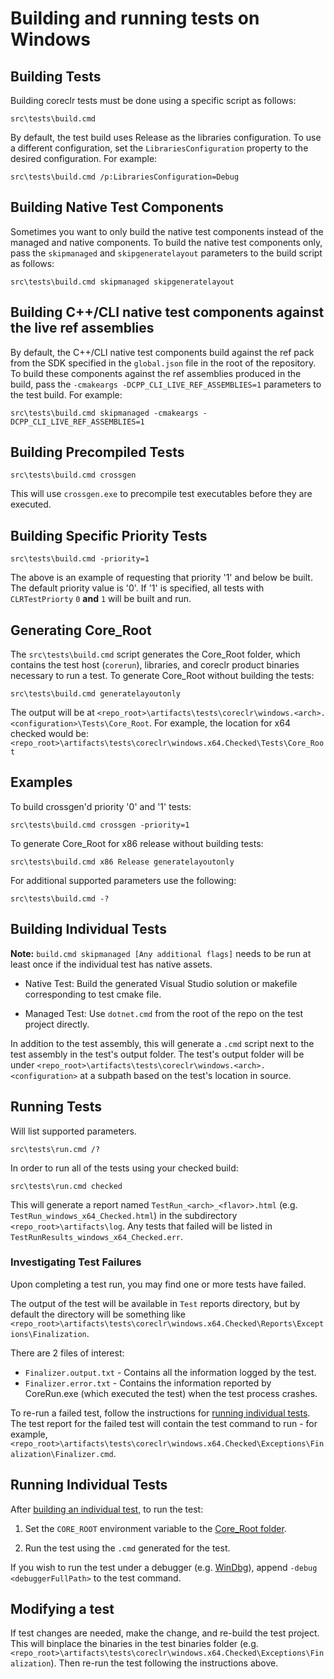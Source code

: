 Building and running tests on Windows
=====================================

## Building Tests

Building coreclr tests must be done using a specific script as follows:

```
src\tests\build.cmd
```

By default, the test build uses Release as the libraries configuration. To use a different configuration, set the `LibrariesConfiguration` property to the desired configuration. For example:

```
src\tests\build.cmd /p:LibrariesConfiguration=Debug
```

## Building Native Test Components

Sometimes you want to only build the native test components instead of the managed and native components. To build the native test components only, pass the `skipmanaged` and `skipgeneratelayout` parameters to the build script as follows:

```
src\tests\build.cmd skipmanaged skipgeneratelayout
```

## Building C++/CLI native test components against the live ref assemblies

By default, the C++/CLI native test components build against the ref pack from the SDK specified in the `global.json` file in the root of the repository. To build these components against the ref assemblies produced in the build, pass the `-cmakeargs -DCPP_CLI_LIVE_REF_ASSEMBLIES=1` parameters to the test build. For example:

```
src\tests\build.cmd skipmanaged -cmakeargs -DCPP_CLI_LIVE_REF_ASSEMBLIES=1
```

## Building Precompiled Tests

```
src\tests\build.cmd crossgen
```

This will use `crossgen.exe` to precompile test executables before they are executed.

## Building Specific Priority Tests

```
src\tests\build.cmd -priority=1
```

The above is an example of requesting that priority '1' and below be built. The default priority value is '0'. If '1' is specified, all tests with `CLRTestPriorty` `0` **and** `1` will be built and run.

## Generating Core_Root

The `src\tests\build.cmd` script generates the Core_Root folder, which contains the test host (`corerun`), libraries, and coreclr product binaries necessary to run a test. To generate Core_Root without building the tests:

```
src\tests\build.cmd generatelayoutonly
```

The output will be at `<repo_root>\artifacts\tests\coreclr\windows.<arch>.<configuration>\Tests\Core_Root`. For example, the location for x64 checked would be: `<repo_root>\artifacts\tests\coreclr\windows.x64.Checked\Tests\Core_Root`

## Examples

To build crossgen'd priority '0' and '1' tests:

```
src\tests\build.cmd crossgen -priority=1
```

To generate Core_Root for x86 release without building tests:

```
src\tests\build.cmd x86 Release generatelayoutonly
```

For additional supported parameters use the following:

```
src\tests\build.cmd -?
```

## Building Individual Tests

**Note:** `build.cmd skipmanaged [Any additional flags]` needs to be run at least once if the individual test has native assets.

* Native Test: Build the generated Visual Studio solution or makefile corresponding to test cmake file.

* Managed Test: Use `dotnet.cmd` from the root of the repo on the test project directly.

In addition to the test assembly, this will generate a `.cmd` script next to the test assembly in the test's output folder. The test's output folder will be under `<repo_root>\artifacts\tests\coreclr\windows.<arch>.<configuration>` at a subpath based on the test's location in source.

## Running Tests

Will list supported parameters.

```
src\tests\run.cmd /?
```

In order to run all of the tests using your checked build:

```
src\tests\run.cmd checked
```

This will generate a report named `TestRun_<arch>_<flavor>.html` (e.g. `TestRun_windows_x64_Checked.html`) in the subdirectory `<repo_root>\artifacts\log`. Any tests that failed will be listed in `TestRunResults_windows_x64_Checked.err`.

### Investigating Test Failures

Upon completing a test run, you may find one or more tests have failed.

The output of the test will be available in `Test` reports directory, but by default the directory will be something like `<repo_root>\artifacts\tests\coreclr\windows.x64.Checked\Reports\Exceptions\Finalization`.

There are 2 files of interest:

- `Finalizer.output.txt` - Contains all the information logged by the test.
- `Finalizer.error.txt` - Contains the information reported by CoreRun.exe (which executed the test) when the test process crashes.

To re-run a failed test, follow the instructions for [running individual tests](#running-individual-tests). The test report for the failed test will contain the test command to run - for example, `<repo_root>\artifacts\tests\coreclr\windows.x64.Checked\Exceptions\Finalization\Finalizer.cmd`.

## Running Individual Tests

After [building an individual test](#building-individual-tests), to run the test:

1) Set the `CORE_ROOT` environment variable to the [Core_Root folder](#generating-core_root).

2) Run the test using the `.cmd` generated for the test.

If you wish to run the test under a debugger (e.g. [WinDbg](http://msdn.microsoft.com/library/windows/hardware/ff551063(v=vs.85).aspx)), append `-debug <debuggerFullPath>` to the test command.

## Modifying a test

If test changes are needed, make the change, and re-build the test project. This will binplace the binaries in the test binaries folder (e.g. `<repo_root>\artifacts\tests\coreclr\windows.x64.Checked\Exceptions\Finalization`). Then re-run the test following the instructions above.
